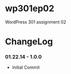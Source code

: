 wp301ep02
=========

WordPress 301 assignment 02

ChangeLog
====================

### 01.22.14 - 1.0.0
- Initial Commit
